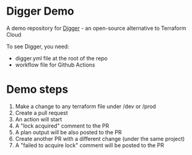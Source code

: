 # Digger Demo

A demo repository for [Digger](https://github.com/diggerhq/digger) - an open-source alternative to Terraform Cloud

To see Digger, you need:
- digger.yml file at the root of the repo
- workflow file for Github Actions

# Demo steps
1. Make a change to any terraform file under /dev or /prod
2. Create a pull request
3. An action will start
4. A "lock acquired" comment to the PR
5. A plan output will be also posted to the PR
6. Create another PR with a different change (under the same project)
7. A "failed to acquire lock" comment will be posted to the PR

